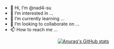 - 👋 Hi, I’m @nad4-su
- 👀 I’m interested in ...
- 🌱 I’m currently learning ...
- 💞️ I’m looking to collaborate on ...
- 📫 How to reach me ...

<!---
nad4-su/nad4-su is a ✨ special ✨ repository because its `README.md` (this file) appears on your GitHub profile.
You can click the Preview link to take a look at your changes.
--->
  <div align=center>
	
  [![Anurag's GitHub stats](https://github-readme-stats.vercel.app/api?username=nad4-su&show_icons=true&theme=transparent)](https://github.com/anuraghazra/github-readme-stats)
	
  </div>
  
